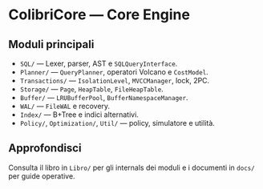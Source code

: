 ColibriCore — Core Engine
=========================

Moduli principali
-----------------
- `SQL/` — Lexer, parser, AST e `SQLQueryInterface`.
- `Planner/` — `QueryPlanner`, operatori Volcano e `CostModel`.
- `Transactions/` — `IsolationLevel`, `MVCCManager`, lock, 2PC.
- `Storage/` — `Page`, `HeapTable`, `FileHeapTable`.
- `Buffer/` — `LRUBufferPool`, `BufferNamespaceManager`.
- `WAL/` — `FileWAL` e recovery.
- `Index/` — B+Tree e indici alternativi.
- `Policy/`, `Optimization/`, `Util/` — policy, simulatore e utilità.

Approfondisci
------------
Consulta il libro in `Libro/` per gli internals dei moduli e i documenti in `docs/` per guide operative.


